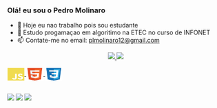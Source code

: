 ### Olá! eu sou o Pedro Molinaro

- 🔭 Hoje eu nao trabalho pois sou estudante
- 🌱 Estudo progamaçao em algoritimo na ETEC no curso de INFONET
- 📫 Contate-me no email: plmolinaro12@gmail.com

<div align="center">
  <a href="https://github.com/opemolinaro">
 <img height="180em" src="https://github-readme-stats.vercel.app/api?username=opemolinaro&show_icons=true&theme=ayu-mirage&include_all_commits=true&count_private=true"/>
  <img height="180em" src="https://github-readme-stats.vercel.app/api/top-langs/?username=opemolinaro&layout=compact&langs_count=7&theme=ayu-mirage"/>
</div>
  
  <div style="display: inline_block"><br>
  <img align="center" alt="Rafa-Js" height="30" width="40" src="https://raw.githubusercontent.com/devicons/devicon/master/icons/javascript/javascript-plain.svg">
  <img align="center" alt="Rafa-HTML" height="30" width="40" src="https://raw.githubusercontent.com/devicons/devicon/master/icons/html5/html5-original.svg">
  <img align="center" alt="Rafa-CSS" height="30" width="40" src="https://raw.githubusercontent.com/devicons/devicon/master/icons/css3/css3-original.svg">
  
  
</div>
  
  ##
  
  <div> 
  <a href="https://www.instagram.com/ope.molinaro/" target="_blank"><img src="https://img.shields.io/badge/-Instagram-%23E4405F?style=for-the-badge&logo=instagram&logoColor=white" target="_blank"></a>
 	<a href="https://www.twitch.tv/pedroomolinaro" target="_blank"><img src="https://img.shields.io/badge/Twitch-9146FF?style=for-the-badge&logo=twitch&logoColor=white" target="_blank"></a>
 <a href = "mailto:plmolinaro12@gmail.com"><img src="https://img.shields.io/badge/-Gmail-%23333?style=for-the-badge&logo=gmail&logoColor=white" target="_blank"></a>

   
</div>
  
